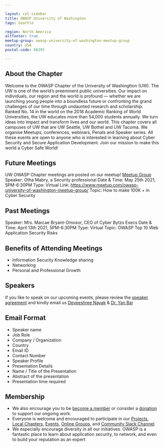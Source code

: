 ```yaml
---

layout: col-sidebar
title: OWASP University of Washington
tags: Seattle

region: North America
altfooter: true
meetup-group: owasp-university-of-washington-meetup-group
country: USA
postal-code: 98195

---
```


## About the Chapter

Welcome to the OWASP Chapter of the University of Washingtton (UW). The UW is one of the world’s preeminent public universities. Our impact on individuals, our region and the world is profound — whether we are launching young people into a boundless future or confronting the grand challenges of our time through undaunted research and scholarship. Ranked No. 14 in the world on the 2018 Academic Ranking of World Universities, the UW educates more than 54,000 students annually. We turn ideas into impact and transform lives and our world. This chapter covers all campuses of UW that are UW Seattle, UW Bothel and UW Tacoma. 
We organise Meetups, conferences, webinars, Penals and Speaker series. All these events are open to anyone who is interested in learning about Cyber Security and Secure Application Development. Join our mission to make this world a Cyber Safe World!  


## Future Meetings 

UW OWASP Chapter meetings are posted on our meetup! [Meetup Group](https://www.meetup.com/owasp-university-of-washington-meetup-group/)
Speaker: Otha Mabry, a Security professional
Date & Time: May 25th 2021, 5PM-6:30PM
Type: Virtual 
Link: https://www.meetup.com/owasp-university-of-washington-meetup-group/
Topic: How to make 100K + in Cyber Security

## Past Meetings 

Speaker: Mrs. Marcae Bryant-Omosor, CEO of Cyber Bytzs Execs
Date & Time: April 13th 2021, 5PM-6:30PM
Type: Virtual 
Topic: OWASP Top 10 Web Application Security Risks

## Benefits of Attending Meetings
+ Information Security Knowledge sharing
+ Networking
+ Personal and Professional Growth 

## Speakers

If you like to speak on our upcoming events, please review the [speaker agreement](https://owasp.org/www-policy/legal/speaker-agreement) and kindly email us [Deveeshree Nayak](mailto://deveeshree.nayak@owasp.org) & [Dr. Yan Bai](mailto://yanb@uw.edu)

## Email Format

  + Speaker name
  + Job Role
  + Company / Organization
  + Country
  + Email ID
  + Contact Number
  + Speaker Profile
  + Presentation Details
  + Name / Title of the Presentation
  + Abstract of the presentation
  + Presentation time required

## Membership
+ We also encourage you to be [become a member](/membership) or consider a [donation](/donate) to support our ongoing work.
+ Everyone is welcome and encouraged to participate in our [Projects](/projects), [Local Chapters](/chapters), [Events](/events), [Online Groups](https://groups.google.com/a/owasp.com/), and [Community Slack Channel](https://owasp.slack.com/). 
+ We especially encourage diversity in all our initiatives. OWASP is a fantastic place to learn about application security, to network, and even to build your reputation as an expert
